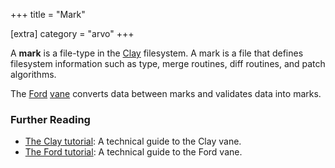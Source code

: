 +++
title = "Mark"

[extra]
category = "arvo"
+++

A **mark** is a file-type in the [Clay](/reference/glossary/clay) filesystem. A mark is a file that defines filesystem information such as type, merge routines, diff routines, and patch algorithms.

The [Ford](/reference/glossary/ford) [vane](/reference/glossary/vane) converts data between marks and validates data into marks.


### Further Reading

- [The Clay tutorial](/reference/arvo/clay/clay): A technical guide to the Clay vane.
- [The Ford tutorial](/reference/arvo/ford/ford): A technical guide to the Ford vane.
